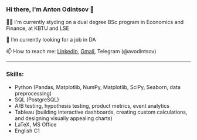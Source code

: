 ### Hi there, I'm Anton Odintsov 👋

👨‍🎓 I'm currently styding on a dual degree BSc program in Economics and Finance, at KBTU and LSE

🔭 I’m currently looking for a job in DA

📫 How to reach me: [LinkedIn](https://www.linkedin.com/in/anton-odintsov-567b50229/), [Gmail](OdinAnVic@gmail.com), Telegram (@avodintsov)

---

### Skills:
- Python (Pandas, Matplotlib, NumPy, Matplotlib, SciPy, Seaborn, data preprocessing)
- SQL (PostgreSQL)
- A/B testing, hypothesis testing, product metrics, event analytics
- Tableau (building interactive dashboards, creating custom calculations, and designing visually appealing charts)
- LaTeX, MS Office
- English C1

<!--
**avodintsov/avodintsov** is a ✨ _special_ ✨ repository because its `README.md` (this file) appears on your GitHub profile.

Here are some ideas to get you started:

- 🔭 I’m currently working on ...
- 🌱 I’m currently learning ...
- 👯 I’m looking to collaborate on ...
- 🤔 I’m looking for help with ...
- 💬 Ask me about ...
- 📫 How to reach me: ...
- 😄 Pronouns: ...
- ⚡ Fun fact: ...
-->
